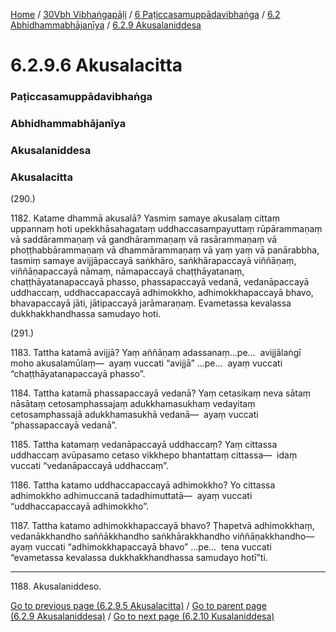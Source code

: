 
[Home](/) / [30Vbh Vibhaṅgapāḷi](../../../../30Vbh.md) / [6 Paṭiccasamuppādavibhaṅga](../../../6.md) / [6.2 Abhidhammabhājanīya](../../6.2.md) / [6.2.9 Akusalaniddesa](../6.2.9.md)

# 6.2.9.6 Akusalacitta

### Paṭiccasamuppādavibhaṅga

### Abhidhammabhājanīya

### Akusalaniddesa

### Akusalacitta

(290.)

1182\. Katame dhammā akusalā? Yasmiṃ samaye akusalaṃ cittaṃ uppannaṃ hoti upekkhāsahagataṃ uddhaccasampayuttaṃ rūpārammaṇaṃ vā saddārammaṇaṃ vā gandhārammaṇaṃ vā rasārammaṇaṃ vā phoṭṭhabbārammaṇaṃ vā dhammārammaṇaṃ vā yaṃ yaṃ vā panārabbha, tasmiṃ samaye avijjāpaccayā saṅkhāro, saṅkhārapaccayā viññāṇaṃ, viññāṇapaccayā nāmaṃ, nāmapaccayā chaṭṭhāyatanaṃ, chaṭṭhāyatanapaccayā phasso, phassapaccayā vedanā, vedanāpaccayā uddhaccaṃ, uddhaccapaccayā adhimokkho, adhimokkhapaccayā bhavo, bhavapaccayā jāti, jātipaccayā jarāmaraṇaṃ. Evametassa kevalassa dukkhakkhandhassa samudayo hoti.

(291.)

1183\. Tattha katamā avijjā? Yaṃ aññāṇaṃ adassanaṃ…pe…  avijjālaṅgī moho akusalamūlaṃ—  ayaṃ vuccati “avijjā” …pe…  ayaṃ vuccati “chaṭṭhāyatanapaccayā phasso”.

1184\. Tattha katamā phassapaccayā vedanā? Yaṃ cetasikaṃ neva sātaṃ nāsātaṃ cetosamphassajaṃ adukkhamasukhaṃ vedayitaṃ cetosamphassajā adukkhamasukhā vedanā—  ayaṃ vuccati “phassapaccayā vedanā”.

1185\. Tattha katamaṃ vedanāpaccayā uddhaccaṃ? Yaṃ cittassa uddhaccaṃ avūpasamo cetaso vikkhepo bhantattaṃ cittassa—  idaṃ vuccati “vedanāpaccayā uddhaccaṃ”.

1186\. Tattha katamo uddhaccapaccayā adhimokkho? Yo cittassa adhimokkho adhimuccanā tadadhimuttatā—  ayaṃ vuccati “uddhaccapaccayā adhimokkho”.

1187\. Tattha katamo adhimokkhapaccayā bhavo? Ṭhapetvā adhimokkhaṃ, vedanākkhandho saññākkhandho saṅkhārakkhandho viññāṇakkhandho—  ayaṃ vuccati “adhimokkhapaccayā bhavo” …pe…  tena vuccati “evametassa kevalassa dukkhakkhandhassa samudayo hotī”ti.

---

1188\. Akusalaniddeso.



[Go to previous page (6.2.9.5 Akusalacitta)](6.2.9.5.md) / [Go to parent page (6.2.9 Akusalaniddesa)](../6.2.9.md) / [Go to next page (6.2.10 Kusalaniddesa)](../6.2.10.md)


